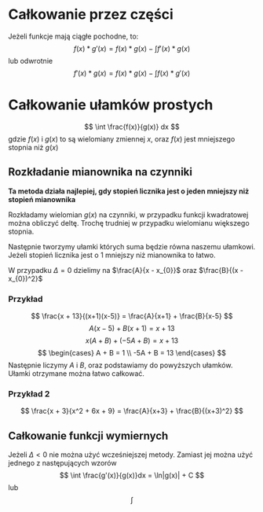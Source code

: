 # Całkowanie przez części
Jeżeli funkcje mają ciągłe pochodne, to:
$$
f(x) * g'(x) = f(x)*g(x) - \int f'(x)*g(x)
$$
lub odwrotnie
$$
f'(x) * g(x) = f(x)*g(x) - \int f(x)*g'(x)
$$
# Całkowanie ułamków prostych
$$
\int \frac{f(x)}{g(x)} dx
$$
gdzie $f(x)$ i $g(x)$ to są wielomiany zmiennej $x$, oraz $f(x)$ jest mniejszego stopnia niż $g(x)$

## Rozkładanie mianownika na czynniki
**Ta metoda działa najlepiej, gdy stopień licznika jest o jeden mniejszy niż stopień mianownika**


Rozkładamy wielomian $g(x)$ na czynniki, w przypadku funkcji kwadratowej można obliczyć deltę. Trochę trudniej w przypadku wielomianu większego stopnia.

Następnie tworzymy ułamki których suma będzie równa naszemu ułamkowi.
Jeżeli stopień licznika jest o 1 mniejszy niż mianownika to łatwo.

W przypadku $\Delta = 0$ dzielimy na $\frac{A}{x - x_{0}}$ oraz $\frac{B}{(x - x_{0})^2}$
### Przykład
$$
\frac{x + 13}{(x+1)(x-5)} = \frac{A}{x+1} + \frac{B}{x-5}
$$
$$
A(x-5) + B(x+1) = x + 13
$$
$$
x(A + B) + (-5A + B) = x + 13
$$
$$
\begin{cases}
A + B = 1 \\
-5A + B = 13
\end{cases}
$$
Następnie liczymy $A$ i $B$, oraz podstawiamy do powyższych ułamków. Ułamki otrzymane można łatwo całkować.
### Przykład 2
$$
\frac{x + 3}{x^2 + 6x + 9} = \frac{A}{x+3} + \frac{B}{(x+3)^2}
$$
## Całkowanie funkcji wymiernych
Jeżeli $\Delta < 0$ nie można użyć wcześniejszej metody. Zamiast jej można użyć jednego z następujących wzorów
$$
\int \frac{g'(x)}{g(x)}dx = \ln|g(x)| + C
$$ lub 
$\DeclareMathOperator{\arccot}{arccot}$
$$
\int 
$$


